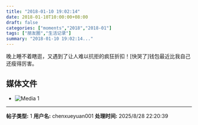 ```yaml
---
title: "2018-01-10 19:02:14"
date: 2018-01-10T10:00:00+08:00
draft: false
categories: ["moments","2018","2018-01"]
tags: ["朋友圈","生活记录"]
summary: "2018-01-10 19:02:14..."
---
```


晚上睡不着瞎逛，又遇到了让人难以抗拒的疯狂折扣！[快哭了]钱包最近比我自己还瘦得厉害。

## 媒体文件

- ![Media 1](/Moments/photos/2018-01-10/201801101902140.jpg)

---

**帖子类型:** 1
**用户名:** chenxueyuan001
**处理时间:** 2025/8/28 22:20:39